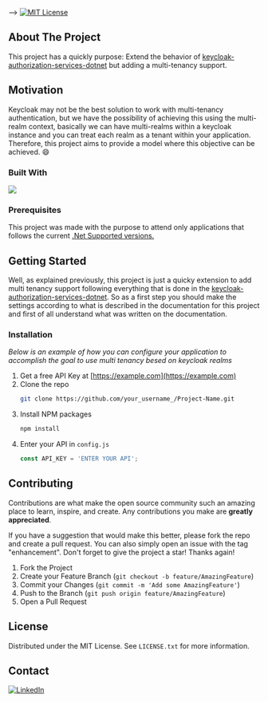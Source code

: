 <a id="readme-top"></a>
-->
[![MIT License][license-shield]][license-url]

<!-- ABOUT THE PROJECT -->
## About The Project
This project has a quickly purpose: Extend the behavior of [keycloak-authorization-services-dotnet](https://nikiforovall.github.io/keycloak-authorization-services-dotnet/) but adding a multi-tenancy support.

## Motivation
Keycloak may not be the best solution to work with multi-tenancy authentication, but we have the possibility of achieving this using the multi-realm context, basically we can have multi-realms within a keycloak instance and you can treat each realm as a tenant within your application.
Therefore, this project aims to provide a model where this objective can be achieved. :smile:


### Built With
<img src="https://img.shields.io/badge/dotnet8-blue" />

### Prerequisites
This project was made with the purpose to attend only applications that follows the current [.Net Supported versions.](https://dotnet.microsoft.com/en-us/download/dotnet) 

## Getting Started
Well, as explained previously, this project is just a quicky extension to add multi tenancy support following everything that is done in the [keycloak-authorization-services-dotnet](https://nikiforovall.github.io/keycloak-authorization-services-dotnet/).
So as a first step you should make the settings according to what is described in the documentation for this project and first of all understand what was written on the documentation.

### Installation
_Below is an example of how you can configure your application to accomplish the goal to use multi tenancy besed on keycloak realms_

1. Get a free API Key at [https://example.com](https://example.com)
2. Clone the repo
   ```sh
   git clone https://github.com/your_username_/Project-Name.git
   ```
3. Install NPM packages
   ```sh
   npm install
   ```
4. Enter your API in `config.js`
   ```js
   const API_KEY = 'ENTER YOUR API';
   ```

<!-- CONTRIBUTING -->
## Contributing

Contributions are what make the open source community such an amazing place to learn, inspire, and create. Any contributions you make are **greatly appreciated**.

If you have a suggestion that would make this better, please fork the repo and create a pull request. You can also simply open an issue with the tag "enhancement".
Don't forget to give the project a star! Thanks again!

1. Fork the Project
2. Create your Feature Branch (`git checkout -b feature/AmazingFeature`)
3. Commit your Changes (`git commit -m 'Add some AmazingFeature'`)
4. Push to the Branch (`git push origin feature/AmazingFeature`)
5. Open a Pull Request

<!-- LICENSE -->
## License

Distributed under the MIT License. See `LICENSE.txt` for more information.


<!-- CONTACT -->
## Contact
[![LinkedIn][linkedin-shield]][linkedin-url]

[issues-shield]: https://img.shields.io/github/issues/othneildrew/Best-README-Template.svg?style=for-the-badge
[issues-url]: https://github.com/othneildrew/Best-README-Template/issues
[license-shield]: https://img.shields.io/github/license/othneildrew/Best-README-Template.svg?style=for-the-badge
[license-url]: https://github.com/othneildrew/Best-README-Template/blob/master/LICENSE.txt
[linkedin-shield]: https://img.shields.io/badge/-LinkedIn-black.svg?style=for-the-badge&logo=linkedin&colorB=555
[linkedin-url]: https://www.linkedin.com/in/felipemattioli/
[product-screenshot]: images/screenshot.png
